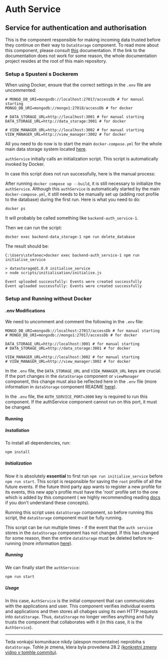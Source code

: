 # Auth Service
## Service for authentication and authorisation

This is the component responsible for making incoming data trusted before they continue on their way to `DataStorage` component. To read more about this component, please consult [this](https://marekstef.github.io/storage-system-documentation/docs/main-system/auth-service/introduction) documentation. If the link to the documentation does not work for some reason, the whole documentation project resides at the root of this main repository.

### Setup a Spusteni s Dockerem

When using Docker, ensure that the correct settings in the `.env` file are uncommented:

```env
# MONGO_DB_URI=mongodb://localhost:27017/accessDb # for manual starting
MONGO_DB_URI=mongodb://mongo1:27018/accessDb # for docker

# DATA_STORAGE_URL=http://localhost:3001 # for manual starting
DATA_STORAGE_URL=http://data_storage:3001 # for docker

# VIEW_MANAGER_URL=http://localhost:3002 # for manual starting
VIEW_MANAGER_URL=http://view_manager:3002 # for docker
```

All you need to do now is to start the main `docker-compose.yml` for the whole main data storage system located [here](../).

`authService` initially calls an initialization script. This script is automatically invoked by Docker.

In case this script does not run successfully, here is the manual process:

After running `docker compose up --build`, it is still necessary to initialize the `authService`. Although this `authService` is automatically started by the main `docker-compose.yml`, it still needs to be manually set up (adding root profile to the database) during the first run. Here is what you need to do:

```docker
docker ps
```

It will probably be called something like `backend-auth_service-1`.

Then we can run the script:

```docker
docker exec backend-data_storage-1 npm run delete_database
```

The result should be:

```docker
C:\Users\stefanec>docker exec backend-auth_service-1 npm run initialise_service

> datastorage@1.0.0 initialise_service
> node scripts/initialisation/initialise.js

Event uploaded successfully: Events were created successfully
Event uploaded successfully: Events were created successfully
```

### Setup and Running without Docker

#### .env Modifications

We need to uncomment and comment the following in the `.env` file:

```env
MONGO_DB_URI=mongodb://localhost:27017/accessDb # for manual starting
# MONGO_DB_URI=mongodb://mongo1:27017/accessDb # for docker

DATA_STORAGE_URL=http://localhost:3001 # for manual starting
# DATA_STORAGE_URL=http://data_storage:3001 # for docker

VIEW_MANAGER_URL=http://localhost:3002 # for manual starting
# VIEW_MANAGER_URL=http://view_manager:3002 # for docker
```

In the `.env` file, the `DATA_STORAGE_URL` and `VIEW_MANAGER_URL` keys are crucial. If the port changes in the `dataStorage` component or `viewManager` component, this change must also be reflected here in the `.env` file (more information in  `dataStorage` component README [here](../dataStorage/README.md)).

In the `.env` file, the `AUTH_SERVICE_PORT=3000` key is required to run this component. If the authService component cannot run on this port, it must be changed.

#### Running

##### Installation

To install all dependencies, run:

```bash
npm install
```

##### Initialization

Now it is absolutely **essential** to first run `npm run initialise_service` before `npm run start`. This script is responsible for saving the `root` profile of all the future events. If the future third party app wants to register a new profile for its events, this new app's profile must have the 'root' profile set to the one which is added by this component ( we highly recommending reading [docs]((https://marekstef.github.io/storage-system-documentation/docs/main-system/auth-service/introduction)) if you don't understand these concepts).

Running this script uses `dataStorage` component, so before running this script, the `dataStorage` component must be fully running.

This script can be run multiple times - if the event that the `auth service` stores in the `dataStorage` component has not changed. If this has changed for some reason, then the entire `dataStorage` must be deleted before re-running (more information [here](../dataStorage/README.md#delete)).

##### Running

We can finally start the `authService`:

```bash
npm run start
```

##### Usage

In this case, `AuthService` is the initial component that can communicates with the applications and user. This component verifies individual events and applications and then stores all chabges using its own HTTP requests into `dataStorage`. Thus, `dataStorage` no longer verifies anything and fully trusts the component that collaborates with it (in this case, it is the `AuthService`).

---

Teda vonkajsi komunikace nikdy (alespon momentalne) neprobiha s `dataStorage`. Tohle je zmena, ktera byla provedena 28.2 [(konkretni zmeny vidno v tomhle commitu)](https://gitlab.mff.cuni.cz/stefanm4/managementsystem/-/commit/ad193493ce512c57ee2b143911f7d10cc827d872).